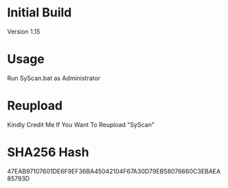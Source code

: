 # Initial Build
Version 1.15
# Usage
Run SyScan.bat as Administrator
# Reupload
Kindly Credit Me If You Want To Reupload "SyScan"
# SHA256 Hash
47EAB97107601DE6F9EF36BA45042104F67A30D79EB58076660C3EBAEA85793D
